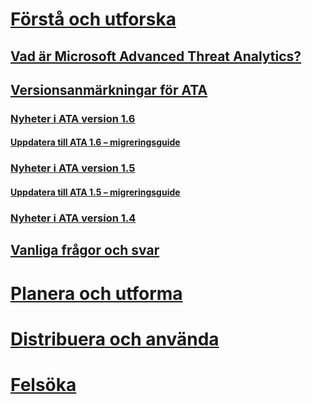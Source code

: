 # [Förstå och utforska](what-is-ata.md)
## [Vad är Microsoft Advanced Threat Analytics?](what-is-ata.md)
## [Versionsanmärkningar för ATA](ata-release-notes.md)
### [Nyheter i ATA version 1.6](whats-new-version-1.6.md)
#### [Uppdatera till ATA 1.6 – migreringsguide](ata-update-1.6-migration-guide.md)
### [Nyheter i ATA version 1.5](whats-new-version-1.5.md)
#### [Uppdatera till ATA 1.5 – migreringsguide](ata-update-1.5-migration-guide.md)
### [Nyheter i ATA version 1.4](whats-new-version-1.4.md)
## [Vanliga frågor och svar](ata-technical-faq.md)
# [Planera och utforma](/advanced-threat-analytics/plan-design/ata-capacity-planning)
# [Distribuera och använda](/advanced-threat-analytics/deploy-use/install-ata)
# [Felsöka](/advanced-threat-analytics/troubleshoot/troubleshooting-ata-using-logs)


<!--HONumber=Jun16_HO4-->


